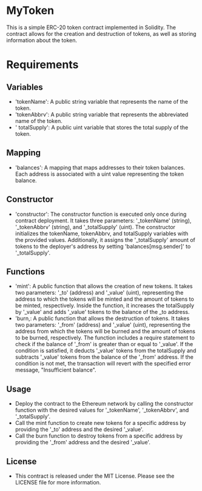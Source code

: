 # MyToken

This is a simple ERC-20 token contract implemented in Solidity. The contract allows for the creation and destruction of tokens, as well as storing information about the token.

# Requirements

## Variables
*  'tokenName': A public string variable that represents the name of the token.
*  'tokenAbbrv': A public string variable that represents the abbreviated name of the token.
*  ' totalSupply': A public uint variable that stores the total supply of the token.
##	Mapping
* 'balances': A mapping that maps addresses to their token balances. Each address is associated with a uint value representing the token balance.	
##	Constructor
* 'constructor': The constructor function is executed only once during contract deployment. It takes three parameters: '_tokenName' (string), '_tokenAbbrv' (string), 
   and '_totalSupply' (uint). The constructor initializes the tokenName, tokenAbbrv, and totalSupply variables with the provided values. Additionally, it assigns the 
  '_totalSupply' amount of tokens to the deployer's address by setting 'balances[msg.sender]' to '_totalSupply'.
## Functions
*   'mint': A public function that allows the creation of new tokens. It takes two parameters: '_to' (address) and '_value' (uint), representing the address to which 
     the tokens will be minted and the amount of tokens to be minted, respectively. Inside the function, it increases the totalSupply by '_value' and adds '_value' 
     tokens to  the balance of the _to address.
* 'burn,: A public function that allows the destruction of tokens. It takes two parameters: '_from' (address) and '_value' (uint), representing the address from which 
     the tokens will be burned and the amount of tokens to be burned, respectively. The function includes a require statement to check if the balance of '_from' is 
     greater than or equal to '_value'. If the condition is satisfied, it deducts '_value' tokens from the totalSupply and subtracts '_value' tokens from the balance of the 
    '_from' address. If the condition is not met, the transaction will revert with the specified error message, "Insufficient balance".
## Usage
* Deploy the contract to the Ethereum network by calling the constructor function with the desired values for '_tokenName', '_tokenAbbrv', and '_totalSupply'.
* Call the mint function to create new tokens for a specific address by providing the '_to' address and the desired '_value'.
* Call the burn function to destroy tokens from a specific address by providing the '_from' address and the desired '_value'.

## License
* This contract is released under the MIT License. Please see the LICENSE file for more information.
